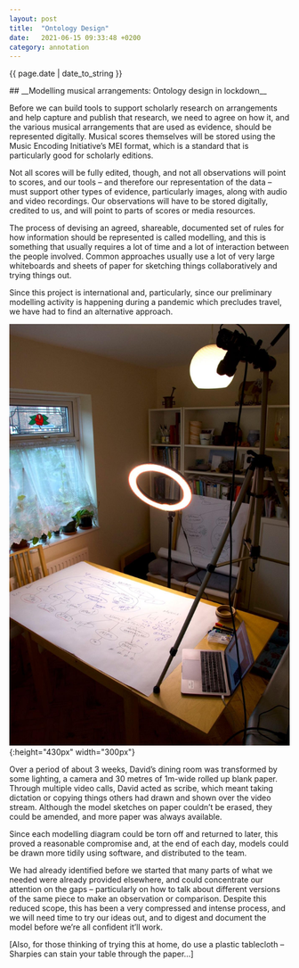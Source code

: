 ```yaml
---
layout: post
title:  "Ontology Design"
date:   2021-06-15 09:33:48 +0200
category: annotation
---
```

<p>{{ page.date | date_to_string }}</p>
## __Modelling musical arrangements: Ontology design in lockdown__

Before we can build tools to support scholarly research on arrangements and help capture and publish that research, we need to agree on how it, and the various musical arrangements that are used as evidence, should be represented digitally. Musical scores themselves will be stored using the Music Encoding Initiative’s MEI format, which is a standard that is particularly good for scholarly editions.

Not all scores will be fully edited, though, and not all observations will point to scores, and our tools – and therefore our representation of the data – must support other types of evidence, particularly images, along with audio and video recordings. Our observations will have to be stored digitally, credited to us, and will point to parts of scores or media resources.

The process of devising an agreed, shareable, documented set of rules for how information should be represented is called modelling, and this is something that usually requires a lot of time and a lot of interaction between the people involved. Common approaches usually use a lot of very large whiteboards and sheets of paper for sketching things collaboratively and trying things out.

Since this project is international and, particularly, since our preliminary modelling activity is happening during a pandemic which precludes travel, we have had to find an alternative approach.

![Butcher paper whiteboard for remote modelling](/assets/img/remoteModelling.jpg){:height="430px" width="300px"}

Over a period of about 3 weeks, David’s dining room was transformed by some lighting, a camera and 30 metres of 1m-wide rolled up blank paper. Through multiple video calls, David acted as scribe, which meant taking dictation or copying things others had drawn and shown over the video stream. Although the model sketches on paper couldn’t be erased, they could be amended, and more paper was always available.

Since each modelling diagram could be torn off and returned to later, this proved a reasonable compromise and, at the end of each day, models could be drawn more tidily using software, and distributed to the team.

We had already identified before we started that many parts of what we needed were already provided elsewhere, and could concentrate our attention on the gaps – particularly on how to talk about different versions of the same piece to make an observation or comparison. Despite this reduced scope, this has been a very compressed and intense process, and we will need time to try our ideas out, and to digest and document the model before we’re all confident it’ll work.

[Also, for those thinking of trying this at home, do use a plastic tablecloth – Sharpies can stain your table through the paper…]
